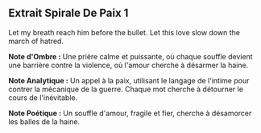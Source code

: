 ## Extrait Spirale De Paix 1

Let my breath reach him before the bullet. Let this love slow down the march of hatred.

**Note d'Ombre :** Une prière calme et puissante, où chaque souffle devient une barrière contre la violence, où l'amour cherche à désarmer la haine.

**Note Analytique :** Un appel à la paix, utilisant le langage de l'intime pour contrer la mécanique de la guerre. Chaque mot cherche à détourner le cours de l'inévitable.

**Note Poétique :** Un souffle d'amour, fragile et fier, cherche à désamorcer les balles de la haine.
